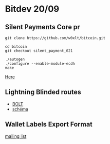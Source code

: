 # Bitdev 20/09

## Silent Payments Core pr

```
git clone https://github.com/w0xlt/bitcoin.git

cd bitcoin
git checkout silent_payment_021

./autogen
./configure --enable-module-ecdh
make
```
[Here](http://silentbitco.in/)


## Lightning Blinded routes 

- [BOLT](https://github.com/lightning/bolts/blob/route-blinding/proposals/route-blinding.md)
- [schéma](https://github.com/ellemouton/onion/blob/master/docs/routeBlinding.pdf)

## Wallet Labels Export Format

[mailing list](https://lists.linuxfoundation.org/pipermail/bitcoin-dev/2022-August/020887.html)






